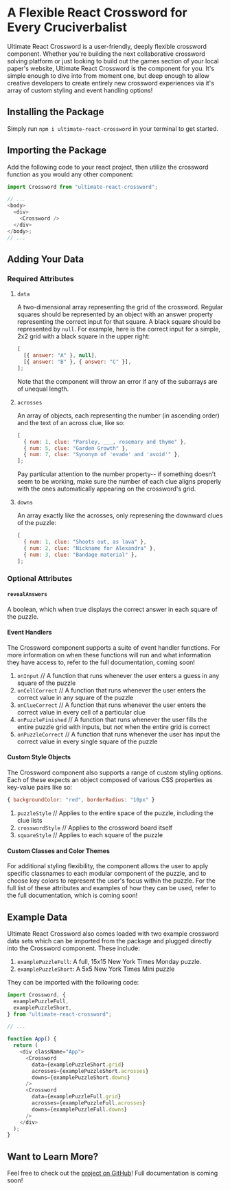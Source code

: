 # A Flexible React Crossword for Every Cruciverbalist

Ultimate React Crossword is a user-friendly, deeply flexible crossword component. Whether you're building the next collaborative crossword solving platform or just looking to build out the games section of your local paper's website, Ultimate React Crossword is the component for you. It's simple enough to dive into from moment one, but deep enough to allow creative developers to create entirely new crossword experiences via it's array of custom styling and event handling options!

## Installing the Package

Simply run `npm i ultimate-react-crossword` in your terminal to get started.

## Importing the Package

Add the following code to your react project, then utilize the crossword function as you would any other component:

```js
import Crossword from "ultimate-react-crossword";

// ...
<body>
  <div>
    <Crossword />
  </div>
</body>;
// ...
```

## Adding Your Data

### Required Attributes

1. `data`

   A two-dimensional array representing the grid of the crossword. Regular squares should be represented by an object with an answer property representing the correct input for that square. A black square should be represented by `null`. For example, here is the correct input for a simple, 2x2 grid with a black square in the upper right:

   ```js
   [
     [{ answer: "A" }, null],
     [{ answer: "B" }, { answer: "C" }],
   ];
   ```

   Note that the component will throw an error if any of the subarrays are of unequal length.

2. `acrosses`

   An array of objects, each representing the number (in ascending order) and the text of an across clue, like so:

   ```js
   [
     { num: 1, clue: "Parsley, ___, rosemary and thyme" },
     { num: 5, clue: "Garden Growth" },
     { num: 7, clue: "Synonym of 'evade' and 'avoid'" },
   ];
   ```

   Pay particular attention to the number property-- if something doesn't seem to be working, make sure the number of each clue aligns properly with the ones automatically appearing on the crossword's grid.

3. `downs`

   An array exactly like the acrosses, only represening the downward clues of the puzzle:

   ```js
   [
     { num: 1, clue: "Shoots out, as lava" },
     { num: 2, clue: "Nickname for Alexandra" },
     { num: 3, clue: "Bandage material" },
   ];
   ```

### Optional Attributes

#### `revealAnswers`

A boolean, which when true displays the correct answer in each square of the puzzle.

#### Event Handlers

The Crossword component supports a suite of event handler functions. For more information on when these functions will run and what information they have access to, refer to the full documentation, coming soon!

1. `onInput` // A function that runs whenever the user enters a guess in any square of the puzzle
2. `onCellCorrect` // A function that runs whenever the user enters the correct value in any square of the puzzle
3. `onClueCorrect` // A function that runs whenever the user enters the correct value in every cell of a particular clue
4. `onPuzzleFinished` // A function that runs whenever the user fills the entire puzzle grid with inputs, but _not_ when the entire grid is correct
5. `onPuzzleCorrect` // A function that runs whenever the user has input the correct value in every single square of the puzzle

#### Custom Style Objects

The Crossword component also supports a range of custom styling options. Each of these expects an object composed of various CSS properties as key-value pairs like so:

```js
{ backgroundColor: "red", borderRadius: "10px" }
```

1. `puzzleStyle` // Applies to the entire space of the puzzle, including the clue lists
2. `crosswordStyle` // Applies to the crossword board itself
3. `squareStyle` // Applies to each square of the puzzle

#### Custom Classes and Color Themes

For additional styling flexibility, the component allows the user to apply specific classnames to each modular component of the puzzle, and to choose key colors to represent the user's focus within the puzzle. For the full list of these attributes and examples of how they can be used, refer to the full documentation, which is coming soon!

## Example Data

Ultimate React Crossword also comes loaded with two example crossword data sets which can be imported from the package and plugged directly into the Crossword component. These include:

1. `examplePuzzleFull`: A full, 15x15 New York Times Monday puzzle.
2. `examplePuzzleShort`: A 5x5 New York Times Mini puzzle

They can be imported with the following code:

```js
import Crossword, {
  examplePuzzleFull,
  examplePuzzleShort,
} from "ultimate-react-crossword";

// ...

function App() {
  return (
    <div className="App">
      <Crossword
        data={examplePuzzleShort.grid}
        acrosses={examplePuzzleShort.acrosses}
        downs={examplePuzzleShort.downs}
      />
      <Crossword
        data={examplePuzzleFull.grid}
        acrosses={examplePuzzleFull.acrosses}
        downs={examplePuzzleFull.downs}
      />
    </div>
  );
}
```

## Want to Learn More?

Feel free to check out the [project on GitHub](https://github.com/LucasMc17/Ultimate-React-Crossword)! Full documentation is coming soon!
